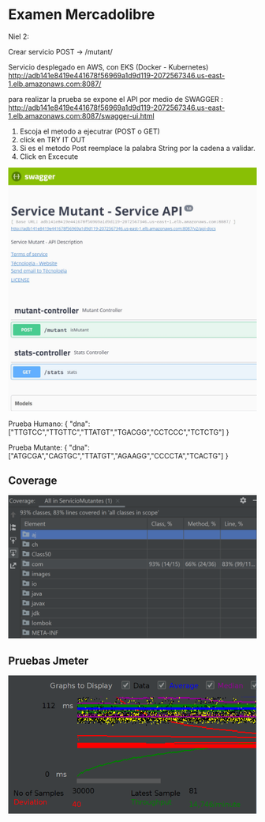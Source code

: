 <h1>Examen Mercadolibre</h1>


Niel 2: 

Crear servicio POST → /mutant/ 

Servicio desplegado en AWS, con EKS (Docker - Kubernetes)
http://adb141e8419e441678f56969a1d9d119-2072567346.us-east-1.elb.amazonaws.com:8087/

para realizar la prueba se expone el API por medio de SWAGGER : http://adb141e8419e441678f56969a1d9d119-2072567346.us-east-1.elb.amazonaws.com:8087/swagger-ui.html

1. Escoja el metodo a ejecutrar (POST o GET)
2. click en TRY IT OUT
3. Si es el metodo Post reemplace la palabra String por la cadena a validar.
4. Click en Excecute

![stack Overflow](https://github.com/elturcofarid/MutantService/blob/master/swagger.JPG)

Prueba Humano: 
{
   "dna":["TTGTCC","TTGTTC","TTATGT","TGACGG","CCTCCC","TCTCTG"]
}


Prueba Mutante:
{
"dna":["ATGCGA","CAGTGC","TTATGT","AGAAGG","CCCCTA","TCACTG"]
}


<h2>Coverage</h2>

![coverage](https://github.com/elturcofarid/MutantService/blob/master/coverage.PNG)



<h2>Pruebas Jmeter</h2>

![jmeter](https://github.com/elturcofarid/MutantService/blob/master/Captura.PNG)

